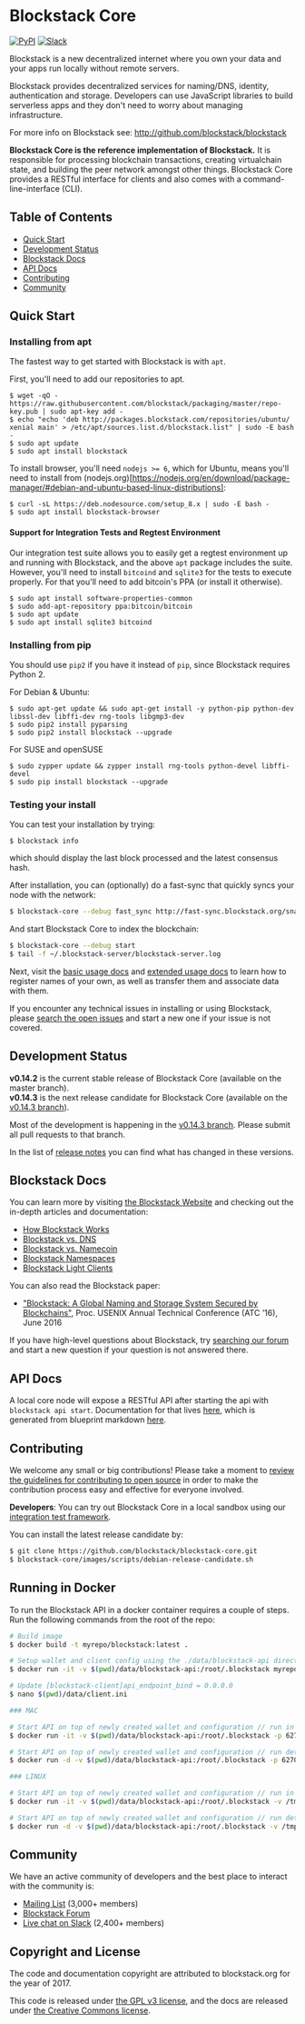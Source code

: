 # Blockstack Core

[![PyPI](https://img.shields.io/pypi/v/blockstack.svg)](https://pypi.python.org/pypi/blockstack/)
[![Slack](https://img.shields.io/badge/join-slack-e32072.svg?style=flat)](http://slack.blockstack.org/)

Blockstack is a new decentralized internet where you own your data and your apps run locally without remote servers. 

Blockstack provides decentralized services for naming/DNS, identity, authentication and storage. Developers can use JavaScript libraries to build serverless apps and they don't need to worry about managing infrastructure.

For more info on Blockstack see: http://github.com/blockstack/blockstack

**Blockstack Core is the reference implementation of Blockstack.** It is responsible for processing blockchain transactions, creating virtualchain state, and building the peer network amongst other things. Blockstack Core provides a RESTful interface for clients and also comes with a command-line-interface (CLI).

## Table of Contents

- [Quick Start](#quick-start)
- [Development Status](#development-status)
- [Blockstack Docs](#blockstack-docs)
- [API Docs](#api-docs)
- [Contributing](#contributing)
- [Community](#community)

## Quick Start

### Installing from apt

The fastest way to get started with Blockstack is with `apt`.

First, you'll need to add our repositories to apt.

```
$ wget -qO - https://raw.githubusercontent.com/blockstack/packaging/master/repo-key.pub | sudo apt-key add -
$ echo "echo 'deb http://packages.blockstack.com/repositories/ubuntu/ xenial main' > /etc/apt/sources.list.d/blockstack.list" | sudo -E bash -
$ sudo apt update
$ sudo apt install blockstack
```

To install browser, you'll need `nodejs >= 6`, which for Ubuntu, means you'll need to install from (nodejs.org)[https://nodejs.org/en/download/package-manager/#debian-and-ubuntu-based-linux-distributions]:
```
$ curl -sL https://deb.nodesource.com/setup_8.x | sudo -E bash -
$ sudo apt install blockstack-browser
```

#### Support for Integration Tests and Regtest Environment

Our integration test suite allows you to easily get a regtest environment up and running with Blockstack, and the above `apt` package includes the suite. However, you'll need to install `bitcoind` and `sqlite3` for the tests to execute properly. For that you'll need to add bitcoin's PPA (or install it otherwise).

```
$ sudo apt install software-properties-common
$ sudo add-apt-repository ppa:bitcoin/bitcoin
$ sudo apt update
$ sudo apt install sqlite3 bitcoind
```

### Installing from pip

You should use `pip2` if you have it instead of `pip`, since Blockstack requires Python 2.

For Debian & Ubuntu:
```
$ sudo apt-get update && sudo apt-get install -y python-pip python-dev libssl-dev libffi-dev rng-tools libgmp3-dev
$ sudo pip2 install pyparsing
$ sudo pip2 install blockstack --upgrade
```
For SUSE and openSUSE
```
$ sudo zypper update && zypper install rng-tools python-devel libffi-devel
$ sudo pip install blockstack --upgrade 
```

### Testing your install

You can test your installation by trying:
```
$ blockstack info 
```
which should display the last block processed and the latest consensus hash.

After installation, you can (optionally) do a fast-sync that quickly syncs your node with the network:
```bash
$ blockstack-core --debug fast_sync http://fast-sync.blockstack.org/snapshot.bsk
```

And start Blockstack Core to index the blockchain:
```bash
$ blockstack-core --debug start
$ tail -f ~/.blockstack-server/blockstack-server.log
```

Next, visit the [basic usage docs](https://blockstack.org/docs) and [extended usage docs](https://blockstack.org/docs) to learn how to register names of your own, as well as transfer them and associate data with them.

If you encounter any technical issues in installing or using Blockstack, please [search the open issues](https://github.com/blockstack/blockstack-core/issues) and start a new one if your issue is not covered. 

## Development Status

**v0.14.2** is the current stable release of Blockstack Core (available on the master branch).<br>
**v0.14.3** is the next release candidate for Blockstack Core (available on the [v0.14.3 branch](https://github.com/blockstack/blockstack-core/tree/rc-0.14.3)).

Most of the development is happening in the [v0.14.3 branch](https://github.com/blockstack/blockstack-core/tree/rc-0.14.3). Please submit all
pull requests to that branch.

In the list of [release notes](https://github.com/blockstack/blockstack-core/tree/master/release_notes) you can find what has changed in these versions.

## Blockstack Docs

You can learn more by visiting [the Blockstack Website](https://blockstack.org) and checking out the in-depth articles and documentation:

- [How Blockstack Works](https://blockstack.org/docs/how-blockstack-works)
- [Blockstack vs. DNS](https://blockstack.org/docs/blockstack-vs-dns)
- [Blockstack vs. Namecoin](https://blockstack.org/docs/blockstack-vs-namecoin)
- [Blockstack Namespaces](https://blockstack.org/docs/namespaces)
- [Blockstack Light Clients](https://blockstack.org/docs/light-clients)

You can also read the Blockstack paper:

- ["Blockstack: A Global Naming and Storage System Secured by Blockchains"](https://blockstack.org/blockstack.pdf), Proc. USENIX Annual Technical Conference (ATC ’16), June 2016

If you have high-level questions about Blockstack, try [searching our forum](https://forum.blockstack.org) and start a new question if your question is not answered there.

## API Docs

A local core node will expose a RESTful API after starting the api with `blockstack api start`.
Documentation for that lives [here](https://blockstack.github.io/blockstack-core/), which is generated from blueprint markdown [here](docs/api-specs.md).

## Contributing

We welcome any small or big contributions! Please take a moment to
[review the guidelines for contributing to open source](https://guides.github.com/activities/contributing-to-open-source/) in order to make the contribution process easy and effective for everyone involved.

**Developers**:  You can try out Blockstack Core in a local sandbox using our [integration test framework](https://github.com/blockstack/blockstack-integration-tests).

You can install the latest release candidate by:
```bash
$ git clone https://github.com/blockstack/blockstack-core.git
$ blockstack-core/images/scripts/debian-release-candidate.sh
```

## Running in Docker

To run the Blockstack API in a docker container requires a couple of steps. Run the following commands from the root of the repo:

```bash
# Build image
$ docker build -t myrepo/blockstack:latest .

# Setup wallet and client config using the ./data/blockstack-api directory for your client.
$ docker run -it -v $(pwd)/data/blockstack-api:/root/.blockstack myrepo/blockstack:latest blockstack setup -y --password PASSWORD

# Update [blockstack-client]api_endpoint_bind = 0.0.0.0
$ nano $(pwd)/data/client.ini

### MAC

# Start API on top of newly created wallet and configuration // run in terminal window
$ docker run -it -v $(pwd)/data/blockstack-api:/root/.blockstack -p 6270:6270 myrepo/blockstack:latest blockstack api start-foreground --password PASSWORD --debug

# Start API on top of newly created wallet and configuration // run detached
$ docker run -d -v $(pwd)/data/blockstack-api:/root/.blockstack -p 6270:6270 myrepo/blockstack:latest blockstack api start-foreground --password PASSWORD --debug

### LINUX

# Start API on top of newly created wallet and configuration // run in terminal window
$ docker run -it -v $(pwd)/data/blockstack-api:/root/.blockstack -v /tmp/:/tmp/ -p 6270:6270 myrepo/blockstack:latest blockstack api start-foreground --password PASSWORD --debug

# Start API on top of newly created wallet and configuration // run detached
$ docker run -d -v $(pwd)/data/blockstack-api:/root/.blockstack -v /tmp/:/tmp/ -p 6270:6270 myrepo/blockstack:latest blockstack api start-foreground --password PASSWORD --debug
```

## Community

We have an active community of developers and the best place to interact with the community is:

- [Mailing List](http://blockstack.us14.list-manage1.com/subscribe?u=394a2b5cfee9c4b0f7525b009&id=0e5478ae86) (3,000+ members)
- [Blockstack Forum](http://forum.blockstack.org)
- [Live chat on Slack](http://chat.blockstack.org/) (2,400+ members)

## Copyright and License

The code and documentation copyright are attributed to blockstack.org for the year of 2017.

This code is released under
[the GPL v3 license](http://www.gnu.org/licenses/quick-guide-gplv3.en.html), and the docs are released under [the Creative Commons license](http://creativecommons.org/).
